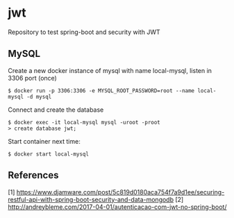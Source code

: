 # jwt
Repository to test spring-boot and security with JWT

## MySQL

Create a new docker instance of mysql with name local-mysql, listen in 3306 port (once)

```
$ docker run -p 3306:3306 -e MYSQL_ROOT_PASSWORD=root --name local-mysql -d mysql
```

Connect and create the database

```
$ docker exec -it local-mysql mysql -uroot -proot
> create database jwt;
```

Start container next time:
```
$ docker start local-mysql
```

## References
[1] https://www.djamware.com/post/5c819d0180aca754f7a9d1ee/securing-restful-api-with-spring-boot-security-and-data-mongodb
[2] http://andreybleme.com/2017-04-01/autenticacao-com-jwt-no-spring-boot/